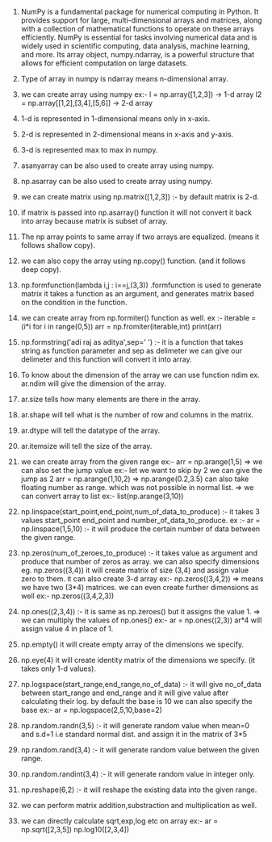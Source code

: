 1.  NumPy is a fundamental package for numerical computing in Python. It provides support for large, multi-dimensional arrays and matrices, along with a collection of mathematical functions to operate on these arrays efficiently. NumPy is essential for tasks involving numerical data and is widely used in scientific computing, data analysis, machine learning, and more. Its array object, numpy.ndarray, is a powerful structure that allows for efficient computation on large datasets.

2. Type of array in numpy is ndarray means n-dimensional array.
3. we can create array using numpy ex:- l = np.array([1,2,3]) -> 1-d array l2 = np.array[[1,2],[3,4],[5,6]] -> 2-d array
4. 1-d is represented in 1-dimensional means only in x-axis.
5. 2-d is represented in 2-dimensional means in x-axis and y-axis.
6. 3-d is represented max to max in numpy.
7. asanyarray can be also used to create array using numpy.
8. np.asarray can be also used to create array using numpy.
9. we can create matrix using np.matrix([1,2,3]) :- by default matrix is 2-d.
10. if matrix is passed into np.asarray() function it will not convert it back into array because matrix is subset of array.
11. The np array points to same array if two arrays are equalized. (means it follows shallow copy).
12. we can also copy the array using np.copy() function. (and it follows deep copy).
13. np.formfunction(lambda i,j : i==j,(3,3)) .formfunction is used to generate matrix it takes a function as an argument,
    and generates matrix based on the condition in the function.
14. we can create array from np.formiter() function as well.
    ex :-   iterable = (i*i for i in range(0,5))
            arr = np.fromiter(iterable,int)
            print(arr)
15. np.formstring('adi raj as aditya',sep=' ') :- it is a function that takes string as function parameter and sep as delimeter
    we can give our delimeter and this function will convert it into array.

16. To know about the dimension of the array we can use function ndim ex.  ar.ndim will give the dimension of the array.
17. ar.size tells how many elements are there in the array.
18. ar.shape will tell what is the number of row and columns in the matrix.
19. ar.dtype will tell the datatype of the array.
20. ar.itemsize will tell the size of the array.
21. we can create array from the given range ex:- arr = np.arange(1,5)
    => we can also set the jump value ex:- let we want to skip by 2 we can give the jump as 2 arr = np.arange(1,10,2)
    => np.arange(0.2,3.5) can also take floating number as range. which was not possible in normal list.
    => we can convert array to list ex:- list(np.arange(3,10))
22.  np.linspace(start_point,end_point,num_of_data_to_produce) :- it takes 3 values start_point end_point and number_of_data_to_produce.
     ex :- ar = np.linspace(1,5,10) :- it will produce the certain number of data between the given range.

23. np.zeros(num_of_zeroes_to_produce) :- it takes value as argument and produce that number of zeros as array.
    we can also specify dimensions eg. np.zeros((3,4)) it will create matrix of size (3,4) and assign value zero to them.
    it can also create 3-d array ex:- np.zeros((3,4,2)) => means we have two (3*4) matrices.
    we can even create further dimensions as well ex:- np.zeros((3,4,2,3))

24. np.ones((2,3,4)) :- it is same as np.zeroes() but it assigns the value 1.
    => we can multiply the values of np.ones() ex:- ar = np.ones((2,3)) 
                                                    ar*4 will assign value 4 in place of 1.

25. np.empty() it will create empty array of the dimensions we specify.
26. np.eye(4) it will create identity matrix of the dimensions we specify. (it takes only 1-d values).
27. np.logspace(start_range,end_range,no_of_data) :- it will give no_of_data between start_range and end_range and it will give value after
    calculating their log.
    by default the base is 10 we can also specify the base ex:- ar = np.logspace(2,5,10,base=2)

28. np.random.randn(3,5) :- it will generate random value when mean=0 and s.d=1 i.e standard normal dist. and assign it in the matrix of 3*5 
29. np.random.rand(3,4) :- it will generate random value between the given range.
30. np.random.randint(3,4) :- it will generate random value in integer only.

31. np.reshape(6,2) :- it will reshape the existing data into the given range.

32. we can perform matrix addition,substraction and multiplication as well.

33. we can directly calculate sqrt,exp,log etc on array ex:- ar = np.sqrt([2,3,5]) np.log10([2,3,4])
